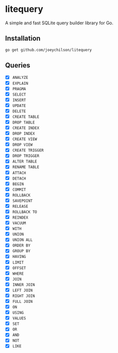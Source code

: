 # litequery

A simple and fast SQLite query builder library for Go.

## Installation

```bash
go get github.com/joeychilson/litequery
```

## Queries

- [x] `ANALYZE`
- [x] `EXPLAIN`
- [x] `PRAGMA`
- [x] `SELECT`
- [x] `INSERT`
- [x] `UPDATE`
- [x] `DELETE`
- [x] `CREATE TABLE`
- [x] `DROP TABLE`
- [x] `CREATE INDEX`
- [x] `DROP INDEX`
- [x] `CREATE VIEW`
- [x] `DROP VIEW`
- [x] `CREATE TRIGGER`
- [x] `DROP TRIGGER`
- [x] `ALTER TABLE`
- [x] `RENAME TABLE`
- [x] `ATTACH`
- [x] `DETACH`
- [x] `BEGIN`
- [x] `COMMIT`
- [x] `ROLLBACK`
- [x] `SAVEPOINT`
- [x] `RELEASE`
- [x] `ROLLBACK TO`
- [x] `REINDEX`
- [x] `VACUUM`
- [x] `WITH`
- [x] `UNION`
- [x] `UNION ALL`
- [x] `ORDER BY`
- [x] `GROUP BY`
- [x] `HAVING`
- [x] `LIMIT`
- [x] `OFFSET`
- [x] `WHERE`
- [x] `JOIN`
- [x] `INNER JOIN`
- [x] `LEFT JOIN`
- [x] `RIGHT JOIN`
- [x] `FULL JOIN`
- [x] `ON`
- [x] `USING`
- [x] `VALUES`
- [x] `SET`
- [x] `OR`
- [x] `AND`
- [x] `NOT`
- [x] `LIKE`
